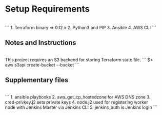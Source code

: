 <h1>Setup Requirements</h1><br />
```
1. Terraform binary => 0.12.x
2. Python3 and PIP
3. Ansible
4. AWS CLI
```

<h2>Notes and Instructions</h2><br />
This project requires an S3 backend for storing Terraform state file.
```
 $> aws s3api create-bucket --bucket <YOUR-UNIQUE-BUCKET-NAME-GOES-HERE>
```

<h2>Supplementary files </h2> <br />
```
1. ansible playbooks
2. aws_get_cp_hostedzone for AWS DNS zone
3. cred-privkey.j2 sets private keys
4. node.j2 used for registering worker node with Jenkins Master via Jenkins CLI
5. jenkins_auth is Jenkins login
```
